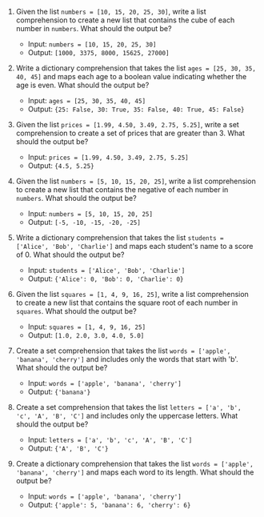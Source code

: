 1. Given the list `numbers = [10, 15, 20, 25, 30]`, write a list comprehension to create a new list that contains the cube of each number in `numbers`. What should the output be?
   - Input: `numbers = [10, 15, 20, 25, 30]` 
   - Output: `[1000, 3375, 8000, 15625, 27000]`

2. Write a dictionary comprehension that takes the list `ages = [25, 30, 35, 40, 45]` and maps each age to a boolean value indicating whether the age is even. What should the output be?
   - Input: `ages = [25, 30, 35, 40, 45]`
   - Output: `{25: False, 30: True, 35: False, 40: True, 45: False}`

3. Given the list `prices = [1.99, 4.50, 3.49, 2.75, 5.25]`, write a set comprehension to create a set of prices that are greater than 3. What should the output be?
   - Input: `prices = [1.99, 4.50, 3.49, 2.75, 5.25]`
   - Output: `{4.5, 5.25}`

4. Given the list `numbers = [5, 10, 15, 20, 25]`, write a list comprehension to create a new list that contains the negative of each number in `numbers`. What should the output be?
   - Input: `numbers = [5, 10, 15, 20, 25]`
   - Output: `[-5, -10, -15, -20, -25]`

5. Write a dictionary comprehension that takes the list `students = ['Alice', 'Bob', 'Charlie']` and maps each student's name to a score of 0. What should the output be?
   - Input: `students = ['Alice', 'Bob', 'Charlie']`
   - Output: `{'Alice': 0, 'Bob': 0, 'Charlie': 0}`

6. Given the list `squares = [1, 4, 9, 16, 25]`, write a list comprehension to create a new list that contains the square root of each number in `squares`. What should the output be?
   - Input: `squares = [1, 4, 9, 16, 25]`
   - Output: `[1.0, 2.0, 3.0, 4.0, 5.0]`

7. Create a set comprehension that takes the list `words = ['apple', 'banana', 'cherry']` and includes only the words that start with 'b'. What should the output be?
   - Input: `words = ['apple', 'banana', 'cherry']`
   - Output: `{'banana'}`

8. Create a set comprehension that takes the list `letters = ['a', 'b', 'c', 'A', 'B', 'C']` and includes only the uppercase letters. What should the output be?
   - Input: `letters = ['a', 'b', 'c', 'A', 'B', 'C']`
   - Output: `{'A', 'B', 'C'}`

9. Create a dictionary comprehension that takes the list `words = ['apple', 'banana', 'cherry']` and maps each word to its length. What should the output be?
   - Input: `words = ['apple', 'banana', 'cherry']`
   - Output: `{'apple': 5, 'banana': 6, 'cherry': 6}`